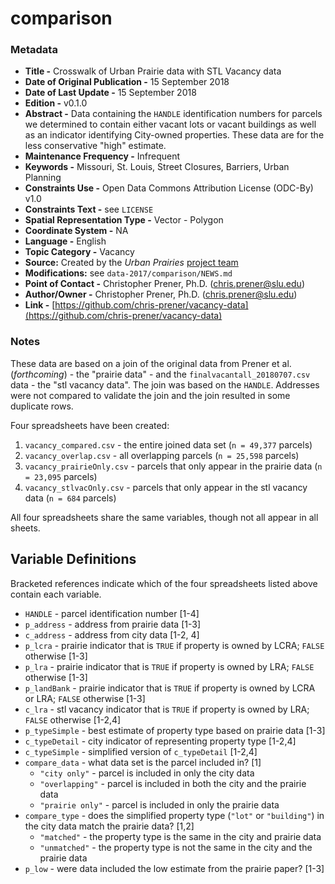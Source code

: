 # comparison

### Metadata
  * **Title -** Crosswalk of Urban Prairie data with STL Vacancy data
  * **Date of Original Publication -** 15 September 2018
  * **Date of Last Update -** 15 September 2018
  * **Edition -** v0.1.0
  * **Abstract -** Data containing the `HANDLE` identification numbers for parcels we determined to contain either vacant lots or vacant buildings as well as an indicator identifying City-owned properties. These data are for the less conservative "high" estimate.
  * **Maintenance Frequency -** Infrequent
  * **Keywords -** Missouri, St. Louis, Street Closures, Barriers, Urban Planning
  * **Constraints Use -** Open Data Commons Attribution License (ODC-By) v1.0
  * **Constraints Text -** see `LICENSE`
  * **Spatial Representation Type -** Vector - Polygon
  * **Coordinate System -** NA
  * **Language -** English
  * **Topic Category -** Vacancy
  * **Source:** Created by the *Urban Prairies* [project team](https://chris-prener.github.io/vacancy/team/)
  * **Modifications:** see `data-2017/comparison/NEWS.md`
  * **Point of Contact -** Christopher Prener, Ph.D. ([chris.prener@slu.edu](mailto:chris.prener@slu.edu))
  * **Author/Owner -** Christopher Prener, Ph.D. ([chris.prener@slu.edu](mailto:chris.prener@slu.edu))
  * **Link -** [https://github.com/chris-prener/vacancy-data](https://github.com/chris-prener/vacancy-data)

### Notes
These data are based on a join of the original data from Prener et al. (*forthcoming*) - the "prairie data" - and the `finalvacantall_20180707.csv` data - the "stl vacancy data". The join was based on the `HANDLE`. Addresses were not compared to validate the join and the join resulted in some duplicate rows.

Four spreadsheets have been created:

1. `vacancy_compared.csv` - the entire joined data set (`n = 49,377` parcels)
2. `vacancy_overlap.csv` - all overlapping parcels (`n = 25,598` parcels)
3. `vacancy_prairieOnly.csv` - parcels that only appear in the prairie data (`n = 23,095` parcels)
4. `vacancy_stlvacOnly.csv` - parcels that only appear in the stl vacancy data (`n = 684` parcels)

All four spreadsheets share the same variables, though not all appear in all sheets.

## Variable Definitions
Bracketed references indicate which of the four spreadsheets listed above contain each variable.

* `HANDLE` - parcel identification number [1-4]
* `p_address` - address from prairie data [1-3]
* `c_address` - address from city data [1-2, 4]
* `p_lcra` - prairie indicator that is `TRUE` if property is owned by LCRA; `FALSE` otherwise [1-3]
* `p_lra` - prairie indicator that is `TRUE` if property is owned by LRA; `FALSE` otherwise [1-3]
* `p_landBank` - prairie indicator that is `TRUE` if property is owned by LCRA or LRA; `FALSE` otherwise [1-3]
* `c_lra` - stl vacancy indicator that is `TRUE` if property is owned by LRA; `FALSE` otherwise [1-2,4]
* `p_typeSimple` - best estimate of property type based on prairie data [1-3]
* `c_typeDetail` - city indicator of representing property type [1-2,4]
* `c_typeSimple` - simplified version of `c_typeDetail` [1-2,4]
* `compare_data` - what data set is the parcel included in? [1]
    - `"city only"` - parcel is included in only the city data
    - `"overlapping"` - parcel is included in both the city and the prairie data
    - `"prairie only"` - parcel is included in only the prairie data
* `compare_type` - does the simplified property type (`"lot"` or `"building"`) in the city data match the prairie data? [1,2]
    - `"matched"` - the property type is the same in the city and prairie data
    - `"unmatched"` - the property type is not the same in the city and the prairie data
* `p_low` - were data included the low estimate from the prairie paper? [1-3]